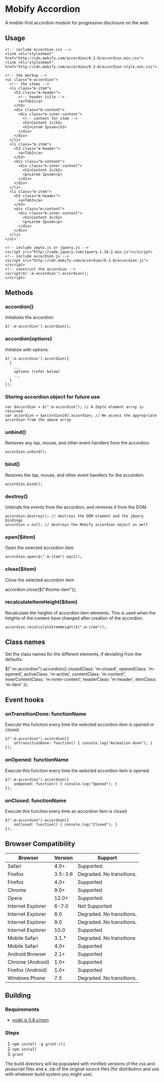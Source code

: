 # Mobify Accordion

A mobile-first accordion module for progressive disclosure on the web.

## Usage

    <!-- include accordion.css -->
    <link rel="stylesheet" href="http://cdn.mobify.com/accordion/0.3.0/accordion.min.css">
    <link rel="stylesheet" href="http://cdn.mobify.com/accordion/0.3.0/accordion-style.min.css">

    <!-- the markup -->
    <ul class="m-accordion">
      <!-- the items -->
      <li class="m-item">
        <h3 class="m-header">
          <!-- header title -->
          <a>Tab1</a>
        </h3>
        <div class="m-content">
          <div class="m-inner-content">
            <!-- content for item -->
            <h2>Content 1</h2>
            <h2>Lorem Ipsum</h2>
          </div>
        </div>
      </li>
      <li class="m-item">
        <h3 class="m-header">
          <a>Tab2</a>
        </h3>
        <div class="m-content">
          <div class="m-inner-content">
            <h2>Content 2</h2>
            <p>Lorem Ipsum</p>
          </div>
        </div>
      </li>
      <li class="m-item">
        <h3 class="m-header">
          <a>Tab3</a>
        </h3>
        <div class="m-content">
          <div class="m-inner-content">
            <h2>Content 3</h2>
            <p>Lorem Ipsum</p>
          </div>
        </div>
      </li>
    </ul>

    <!-- include zepto.js or jquery.js -->
    <script src="http://code.jquery.com/jquery-1.10.2.min.js"></script>
    <!-- include accordion.js -->
    <script src="http://cdn.mobify.com/accordion/0.3.0/accordion.js"></script>
    <!-- construct the accordion -->
    <script>$('.m-accordion').accordion();
    </script>

## Methods

### accordion()

Initializes the accordion.

    $('.m-accordion').accordion();

### accordion(options)

Initialize with options.

    $('.m-accordion').accordion({
      {
        ...
        options (refer below)
        ...
      }
    });

### Storing accordion object for future use

    var $accordion = $(".m-accordion"); // A Zepto element array is returned
    var accordion = $accordion[0].accordion; // We access the appropriate accordion from the above array

### unbind()

Removes any tap, mouse, and other event handlers from the accordion.

    accordion.unbind();

### bind()

Restores the tap, mouse, and other event handlers for the accordion.

    accordion.bind();

### destroy()

Unbinds the events from the accordion, and removes it from the DOM.

    accordion.destroy(); // destroys the DOM element and the jQuery bindings
    accordion = null; // destroys the Mobify accordion object as well

### open($item)

Open the selected accordion item

    accordion.open($(".m-item").eq(2));

### close($item)
    
Close the selected accordion item

  accordion.close($("#some-item"));

### recalculateItemHeight($item)

Recalculate the heights of accordion item elements. This is used when the heights of the content have changed after creation of the accordion.

    accordion.recalculateItemHeight($(".m-item"));

## Class names

Set the class names for the different elements, if deviating from the defaults.
  
  $(".m-accordion").accordion({
    closedClass: 'm-closed',
    openedClass: 'm-opened',
    activeClass: 'm-active',
    contentClass: 'm-content',
    innerContentClass: 'm-inner-content',
    headerClass: 'm-header',
    itemClass: 'm-item'
  });

## Event hooks

### onTransitionDone: functionName

Execute this function every time the selected accordion item is opened or closed.

    $(".m-accordion").accordion({
        onTransitionDone: function() { console.log("Animation done"); }
    });

### onOpened: functionName

Execute this function every time the selected accordion item is opened.

    $(".m-accordion").accordion({
        onOpened: function() { console.log("Opened"); }
    });

### onClosed: functionName

Execute this function every time an accordion item is closed
    
    $(".m-accordion").accordion({
        onClosed: function() { console.log("Closed"); }
    });

## Browser Compatibility


| Browser           | Version | Support                    |
|-------------------|---------|----------------------------|
| Safari            | 4.0+    | Supported.                 |
| Firefox           | 3.5-3.6 | Degraded. No transitions.  |
| Firefox           | 4.0+    | Supported                  |
| Chrome            | 9.0+    | Supported                  |
| Opera             | 12.0+   | Supported.                 |
| Internet Explorer | 6-7.0   | Not Supported              |
| Internet Explorer | 8.0     | Degraded. No transitions.  |
| Internet Explorer | 9.0     | Degraded. No transitions.  |
| Internet Explorer | 10.0    | Supported                  |
| Mobile Safari     | 3.1.*   | Degraded. No transitions   |
| Mobile Safari     | 4.0+    | Supported                  |
| Android Browser   | 2.1+    | Supported                  |
| Chrome (Android)  | 1.0+    | Supported                  |
| Firefox (Android) | 1.0+    | Supported                  |
| Windows Phone     | 7.5     | Degraded. No transitions.  |

## Building
### Requirements
* [node.js 0.8.x/npm](http://nodejs.org/download/)

### Steps
1. `npm install -g grunt-cli`
2. `npm install`
3. `grunt`

The build directory will be populated with minified versions of the css and 
javascript files and a .zip of the original source files (for distribution and
use with whatever build system you might use).

